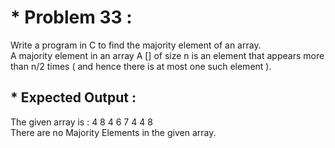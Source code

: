 # * Problem 33 : 

Write a program in C to find the majority element of an array.  
A majority element in an array A [] of size n is an element that appears more than n/2 times ( and hence there is at most one such element ).  

## * Expected Output :  

The given array is : 4 8 4 6 7 4 4 8  
There are no Majority Elements in the given array.  
